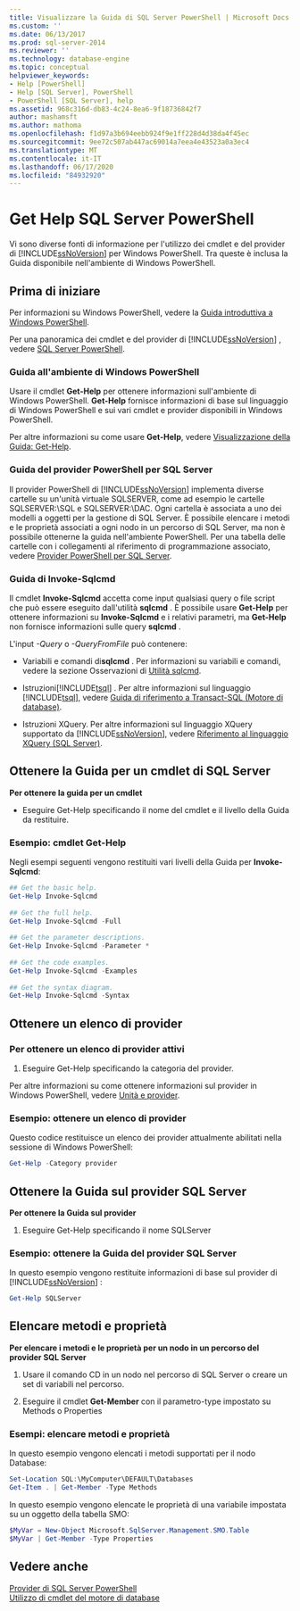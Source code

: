 ```yaml
---
title: Visualizzare la Guida di SQL Server PowerShell | Microsoft Docs
ms.custom: ''
ms.date: 06/13/2017
ms.prod: sql-server-2014
ms.reviewer: ''
ms.technology: database-engine
ms.topic: conceptual
helpviewer_keywords:
- Help [PowerShell]
- Help [SQL Server], PowerShell
- PowerShell [SQL Server], help
ms.assetid: 968c316d-db83-4c24-8ea6-9f18736842f7
author: mashamsft
ms.author: mathoma
ms.openlocfilehash: f1d97a3b694eebb924f9e1ff228d4d38da4f45ec
ms.sourcegitcommit: 9ee72c507ab447ac69014a7eea4e43523a0a3ec4
ms.translationtype: MT
ms.contentlocale: it-IT
ms.lasthandoff: 06/17/2020
ms.locfileid: "84932920"
---
```

# <a name="get-help-sql-server-powershell"></a>Get Help SQL Server PowerShell
  Vi sono diverse fonti di informazione per l'utilizzo dei cmdlet e del provider di [!INCLUDE[ssNoVersion](../includes/ssnoversion-md.md)] per Windows PowerShell. Tra queste è inclusa la Guida disponibile nell'ambiente di Windows PowerShell.  
  
## <a name="before-you-begin"></a>Prima di iniziare  
 Per informazioni su Windows PowerShell, vedere la [Guida introduttiva a Windows PowerShell](https://technet.microsoft.com/library/hh857337.aspx).  
  
 Per una panoramica dei cmdlet e del provider di [!INCLUDE[ssNoVersion](../includes/ssnoversion-md.md)] , vedere [SQL Server PowerShell](../powershell/sql-server-powershell.md).  
  
### <a name="help-in-the-windows-powershell-environment"></a>Guida all'ambiente di Windows PowerShell  
 Usare il cmdlet **Get-Help** per ottenere informazioni sull'ambiente di Windows PowerShell. **Get-Help** fornisce informazioni di base sul linguaggio di Windows PowerShell e sui vari cmdlet e provider disponibili in Windows PowerShell.  
  
 Per altre informazioni su come usare **Get-Help**, vedere [Visualizzazione della Guida: Get-Help](https://go.microsoft.com/fwlink/?LinkId=102136).  
  
### <a name="sql-server-powershell-provider-help"></a>Guida del provider PowerShell per SQL Server  
 Il provider PowerShell di [!INCLUDE[ssNoVersion](../includes/ssnoversion-md.md)] implementa diverse cartelle su un'unità virtuale SQLSERVER, come ad esempio le cartelle SQLSERVER:\SQL e SQLSERVER:\DAC. Ogni cartella è associata a uno dei modelli a oggetti per la gestione di SQL Server. È possibile elencare i metodi e le proprietà associati a ogni nodo in un percorso di SQL Server, ma non è possibile ottenerne la guida nell'ambiente PowerShell. Per una tabella delle cartelle con i collegamenti al riferimento di programmazione associato, vedere [Provider PowerShell per SQL Server](../powershell/sql-server-powershell-provider.md).  
  
### <a name="invoke-sqlcmd-help"></a>Guida di Invoke-Sqlcmd  
 Il cmdlet **Invoke-Sqlcmd** accetta come input qualsiasi query o file script che può essere eseguito dall'utilità **sqlcmd** . È possibile usare **Get-Help** per ottenere informazioni su **Invoke-Sqlcmd** e i relativi parametri, ma **Get-Help** non fornisce informazioni sulle query **sqlcmd** .  
  
 L'input *-Query* o *-QueryFromFile* può contenere:  
  
-   Variabili e comandi di**sqlcmd** . Per informazioni su variabili e comandi, vedere la sezione Osservazioni di [Utilità sqlcmd](../tools/sqlcmd-utility.md).  
  
-   Istruzioni[!INCLUDE[tsql](../includes/tsql-md.md)] . Per altre informazioni sul linguaggio [!INCLUDE[tsql](../includes/tsql-md.md)], vedere [Guida di riferimento a Transact-SQL &#40;Motore di database&#41;](/sql/t-sql/language-reference).  
  
-   Istruzioni XQuery. Per altre informazioni sul linguaggio XQuery supportato da [!INCLUDE[ssNoVersion](../includes/ssnoversion-md.md)], vedere [Riferimento al linguaggio XQuery &#40;SQL Server&#41;](/sql/xquery/xquery-language-reference-sql-server).  
  
## <a name="get-help-for-a-sql-server-cmdlet"></a>Ottenere la Guida per un cmdlet di SQL Server  
 **Per ottenere la guida per un cmdlet**  
  
-   Eseguire Get-Help specificando il nome del cmdlet e il livello della Guida da restituire.  
  
### <a name="example-cmdlet-get-help"></a>Esempio: cmdlet Get-Help  
 Negli esempi seguenti vengono restituiti vari livelli della Guida per **Invoke-Sqlcmd**:  
  
```powershell
## Get the basic help.  
Get-Help Invoke-Sqlcmd  
  
## Get the full help.  
Get-Help Invoke-Sqlcmd -Full  
  
## Get the parameter descriptions.  
Get-Help Invoke-Sqlcmd -Parameter *  
  
## Get the code examples.  
Get-Help Invoke-Sqlcmd -Examples  
  
## Get the syntax diagram.  
Get-Help Invoke-Sqlcmd -Syntax  
```  
  
## <a name="get-a-list-of-providers"></a>Ottenere un elenco di provider  

### <a name="to-get-a-list-of-active-providers"></a>Per ottenere un elenco di provider attivi
  
1.  Eseguire Get-Help specificando la categoria del provider.  
  
 Per altre informazioni su come ottenere informazioni sul provider in Windows PowerShell, vedere [Unità e provider](https://go.microsoft.com/fwlink/?LinkId=102137).  
  
### <a name="example-get-a-list-of-providers"></a>Esempio: ottenere un elenco di provider  
 Questo codice restituisce un elenco dei provider attualmente abilitati nella sessione di Windows PowerShell:  
  
```powershell
Get-Help -Category provider  
```  
  
## <a name="get-help-about-the-sql-server-provider"></a>Ottenere la Guida sul provider SQL Server  
 **Per ottenere la Guida sul provider**  
  
1.  Eseguire Get-Help specificando il nome SQLServer  
  
### <a name="example-get-sql-server-provider-help"></a>Esempio: ottenere la Guida del provider SQL Server  
 In questo esempio vengono restituite informazioni di base sul provider di [!INCLUDE[ssNoVersion](../includes/ssnoversion-md.md)] :  
  
```powershell
Get-Help SQLServer  
```  
  
## <a name="list-methods-and-properties"></a>Elencare metodi e proprietà  
 **Per elencare i metodi e le proprietà per un nodo in un percorso del provider SQL Server**  
  
1.  Usare il comando CD in un nodo nel percorso di SQL Server o creare un set di variabili nel percorso.  
  
2.  Eseguire il cmdlet **Get-Member** con il parametro-type impostato su Methods o Properties  
  
### <a name="examples-listing-methods-and-properties"></a>Esempi: elencare metodi e proprietà  
 In questo esempio vengono elencati i metodi supportati per il nodo Database:  
  
```powershell
Set-Location SQL:\MyComputer\DEFAULT\Databases  
Get-Item . | Get-Member -Type Methods  
```  
  
 In questo esempio vengono elencate le proprietà di una variabile impostata su un oggetto della tabella SMO:  
  
```powershell
$MyVar = New-Object Microsoft.SqlServer.Management.SMO.Table  
$MyVar | Get-Member -Type Properties  
```  
  
## <a name="see-also"></a>Vedere anche  
 [Provider di SQL Server PowerShell](../powershell/sql-server-powershell-provider.md)   
 [Utilizzo di cmdlet del motore di database](../../2014/database-engine/use-the-database-engine-cmdlets.md)  
